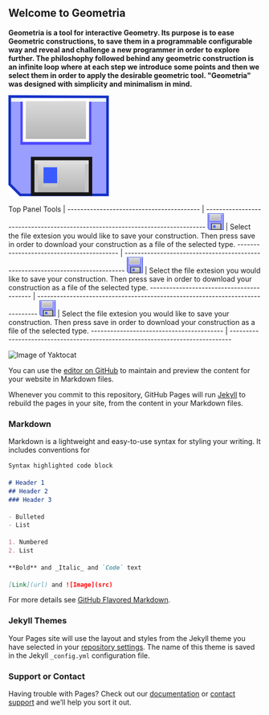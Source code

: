 ## Welcome to Geometria


**Geometria is a tool for interactive Geometry. Its purpose is to ease Geometric constructions, to save them in a programmable configurable way and reveal and challenge a new programmer in order to explore further. The philoshophy followed behind any geometric construction is an infinite loop where at each step we introduce some points and then we select them in order to apply the desirable geometric tool. "Geometria" was designed with simplicity and minimalism in mind.**



<img src="./images/save.svg" width="200">


Top Panel Tools                      | 
----------------------------------------- | ------------------------------------------------------------------------------
<img src="./images/save.svg" width="32">           | Select the file extesion you would like to save your construction. Then press save in order to download your construction as a file of the selected type.
----------------------------------------- | ------------------------------------------------------------------------------
<img src="./images/save.svg" width="32">           | Select the file extesion you would like to save your construction. Then press save in order to download your construction as a file of the selected type.
----------------------------------------- | ------------------------------------------------------------------------------
<img src="./images/save.svg" width="32">           | Select the file extesion you would like to save your construction. Then press save in order to download your construction as a file of the selected type.
----------------------------------------- | ------------------------------------------------------------------------------


![Image of Yaktocat](https://octodex.github.com/images/yaktocat.png)


You can use the [editor on GitHub](https://github.com/nickchalkida/Geometria/edit/master/README.md) to maintain and preview the content for your website in Markdown files.

Whenever you commit to this repository, GitHub Pages will run [Jekyll](https://jekyllrb.com/) to rebuild the pages in your site, from the content in your Markdown files.

### Markdown

Markdown is a lightweight and easy-to-use syntax for styling your writing. It includes conventions for

```markdown
Syntax highlighted code block

# Header 1
## Header 2
### Header 3

- Bulleted
- List

1. Numbered
2. List

**Bold** and _Italic_ and `Code` text

[Link](url) and ![Image](src)
```

For more details see [GitHub Flavored Markdown](https://guides.github.com/features/mastering-markdown/).

### Jekyll Themes

Your Pages site will use the layout and styles from the Jekyll theme you have selected in your [repository settings](https://github.com/nickchalkida/Geometria/settings). The name of this theme is saved in the Jekyll `_config.yml` configuration file.

### Support or Contact

Having trouble with Pages? Check out our [documentation](https://help.github.com/categories/github-pages-basics/) or [contact support](https://github.com/contact) and we’ll help you sort it out.
